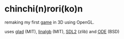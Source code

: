 # chinchi(n)rori(ko)n
remaking my first [game](https://gist.github.com/takeiteasy/02c859776f81bc5be56f1583be615b3c) in 3D using OpenGL.

uses [glad](https://github.com/Dav1dde/glad) (MIT), [linalgb](https://github.com/ElArtista/Macu/blob/master/include/linalgb.h) (MIT), [SDL2](https://www.libsdl.org/) (zlib) and [ODE](http://www.ode.org/) (BSD)
